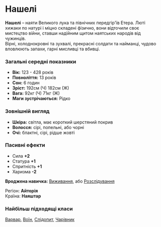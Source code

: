 # Нашелі

**Нашелі** – наяти Великого лука та північних передгір'їв Етера. Люті хижаки по натурі і міцно складені фізично, вони відточили своє мистецтво війни, ставши надійним щитом наятських народів від чужинців.<br />
Вірні, холоднокровні та зухвалі, прекрасні солдати та найманці, чудово вловлюють запахи, гарні мисливці та вбивці.

### Загальні середні показники
  - **Вік:** 123 - 428 років
  - **Повноліття:** 13 років
  - **Сон:** 6 годин
  - **Зріст:** 192см (Ч) 182см (Ж)
  - **Вага:** 92кг (Ч) 71кг (Ж)
  - **Маги зустрічаються:** Рідко

### Зовнішній вигляд
  - **Шкіра:** світла, має короткий шерстяний покрив
  - **Волосся:** сірі, попельні, або чорні
  - **Очі:** блактні, сірі, рідше жовті

### Пасивні ефекти
  - Сила **+2**
  - Статура **+1**
  - Спритність **+1**
  - Харизма **-2**

**Вроджена навичка:** [Виживання](/docs/characters/using.md), або [Розслідування](/docs/characters/using.md#investigation)

Регіон: **Айторія**<br />
Країна: **Наяштар**

### Найбільш підходящі класи

[Варвар](/docs/classes/barbarian), [Воїн](/docs/classes/warrior), [Слідопит](/docs/classes/ranger), [Чарівник](/docs/classes/wizard)